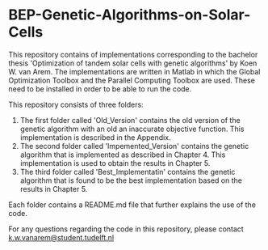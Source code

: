 # BEP-Genetic-Algorithms-on-Solar-Cells

This repository contains of implementations corresponding to the bachelor thesis 'Optimization of tandem solar cells with genetic algorithms' by Koen W. van Arem.
The implementations are written in Matlab in which the Global Optimization Toolbox and the Parallel Computing Toolbox are used. These need to be installed in order to be able to run the code.

This repository consists of three folders:
  1. The first folder called 'Old_Version' contains the old version of the genetic algorithm with an old an inaccurate objective function. This implementation is  described in the Appendix.
  2. The second folder called 'Impemented_Version' contains the genetic algorithm that is implemented as described in Chapter 4. This implementation is used to obtain the results in Chapter 5.
  3. The third folder called 'Best_Implementatin' contains the genetic algorithm that is found to be the best implementation based on the results in Chapter 5. 

Each folder contains a README.md file that further explains the use of the code.

For any questions regarding the code in this repository, please contact k.w.vanarem@student.tudelft.nl
